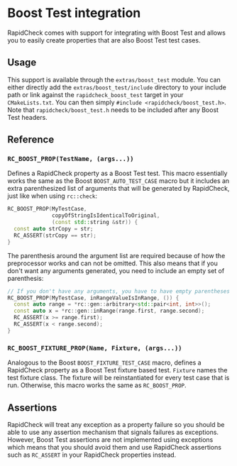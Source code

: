 # Boost Test integration

RapidCheck comes with support for integrating with Boost Test and allows you to easily create properties that are also Boost Test test cases.

## Usage

This support is available through the `extras/boost_test` module. You can either directly add the `extras/boost_test/include` directory to your include path or link against the `rapidcheck_boost_test` target in your `CMakeLists.txt`. You can then simply `#include <rapidcheck/boost_test.h>`. Note that `rapidcheck/boost_test.h` needs to be included after any Boost Test headers.

## Reference

### `RC_BOOST_PROP(TestName, (args...))`

Defines a RapidCheck property as a Boost Test test. This macro essentially works the same as the Boost `BOOST_AUTO_TEST_CASE` macro but it includes an extra parenthesized list of arguments that will be generated by RapidCheck, just like when using `rc::check`:

```C++
RC_BOOST_PROP(MyTestCase,
              copyOfStringIsIdenticalToOriginal,
              (const std::string &str)) {
  const auto strCopy = str;
  RC_ASSERT(strCopy == str);
}
```

The parenthesis around the argument list are required because of how the preprocessor works and can not be omitted. This also means that if you don't want any arguments generated, you need to include an empty set of parenthesis:

```C++
// If you don't have any arguments, you have to have empty parentheses
RC_BOOST_PROP(MyTestCase, inRangeValueIsInRange, ()) {
  const auto range = *rc::gen::arbitrary<std::pair<int, int>>();
  const auto x = *rc::gen::inRange(range.first, range.second);
  RC_ASSERT(x >= range.first);
  RC_ASSERT(x < range.second);
}
```

### `RC_BOOST_FIXTURE_PROP(Name, Fixture, (args...))`

Analogous to the Boost `BOOST_FIXTURE_TEST_CASE` macro, defines a RapidCheck property as a Boost Test fixture based test. `Fixture` names the test fixture class. The fixture will be reinstantiated for every test case that is run. Otherwise, this macro works the same as `RC_BOOST_PROP`.

## Assertions

RapidCheck will treat any exception as a property failure so you should be able to use any assertion mechanism that signals failures as exceptions. However, Boost Test assertions are not implemented using exceptions which means that you should avoid them and use RapidCheck assertions such as `RC_ASSERT` in your RapidCheck properties instead.
